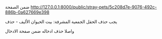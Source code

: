 ضمن الصفحة
http://127.0.0.1:8000/public/stray-pets/5c208d7e-9076-492c-886b-0a627669e398


يجب حذف الحقل
الجمعية المشرفة:
بيت الحيوان الأليف - حذف

واصلا حذف ادخاله ضمن صفحة الادخال

